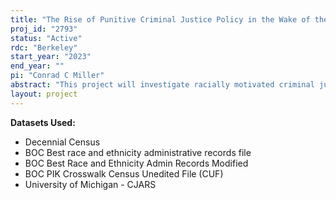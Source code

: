 ```yaml
---
title: "The Rise of Punitive Criminal Justice Policy in the Wake of the Great Migration"
proj_id: "2793"
status: "Active"
rdc: "Berkeley"
start_year: "2023"
end_year: ""
pi: "Conrad C Miller"
abstract: "This project will investigate racially motivated criminal justice policy using the mid-20th century Great Migration (a phenomenon where millions of Black Americans left largely rural communities in the southern United States in search of economic, social, and political freedom in northern and western cities) as a natural experiment. Researchers will quantify the causal relationship between area-level Great Migration population inflows and local punishment severity answering the question to what extent did increases in criminal justice punitiveness arise in response to growing urban Black communities in northern and western metropolitan areas?"
layout: project
---
```


**Datasets Used:**

  - Decennial Census 
  - BOC Best race and ethnicity administrative records file 
  - BOC Best Race and Ethnicity Admin Records Modified 
  - BOC PIK Crosswalk Census Unedited File (CUF) 
  - University of Michigan - CJARS 

